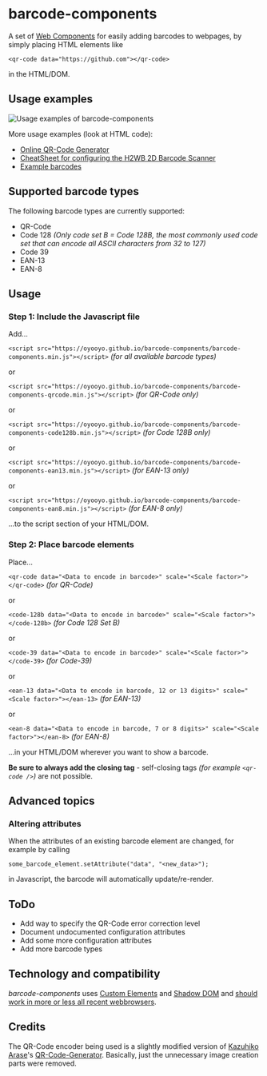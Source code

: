 # barcode-components

A set of [Web Components](https://en.wikipedia.org/wiki/Web_Components) for easily adding barcodes to webpages, by simply placing HTML elements like
```
<qr-code data="https://github.com"></qr-code>
```
in the HTML/DOM.

## Usage examples

![Usage examples of barcode-components](https://oyooyo.github.io/barcode-components/examples/example_barcodes.png)

More usage examples (look at HTML code):

- [Online QR-Code Generator](https://oyooyo.github.io/barcode-components/examples/qrcode_generator.html)
- [CheatSheet for configuring the H2WB 2D Barcode Scanner](https://oyooyo.github.io/barcode-components/examples/h2wb_cheatsheet.html)
- [Example barcodes](https://oyooyo.github.io/barcode-components/examples/example_barcodes.html)

## Supported barcode types

The following barcode types are currently supported:

- QR-Code
- Code 128 _(Only code set B = Code 128B, the most commonly used code set that can encode all ASCII characters from 32 to 127)_
- Code 39
- EAN-13
- EAN-8

## Usage

### Step 1: Include the Javascript file

Add...

`<script src="https://oyooyo.github.io/barcode-components/barcode-components.min.js"></script>` _(for all available barcode types)_

or

`<script src="https://oyooyo.github.io/barcode-components/barcode-components-qrcode.min.js"></script>` _(for QR-Code only)_

or

`<script src="https://oyooyo.github.io/barcode-components/barcode-components-code128b.min.js"></script>` _(for Code 128B only)_

or

`<script src="https://oyooyo.github.io/barcode-components/barcode-components-ean13.min.js"></script>` _(for EAN-13 only)_

or

`<script src="https://oyooyo.github.io/barcode-components/barcode-components-ean8.min.js"></script>` _(for EAN-8 only)_

...to the script section of your HTML/DOM.

### Step 2: Place barcode elements

Place...

`<qr-code data="<Data to encode in barcode>" scale="<Scale factor>"></qr-code>` _(for QR-Code)_

or

`<code-128b data="<Data to encode in barcode>" scale="<Scale factor>"></code-128b>` _(for Code 128 Set B)_

or

`<code-39 data="<Data to encode in barcode>" scale="<Scale factor>"></code-39>` _(for Code-39)_

or

`<ean-13 data="<Data to encode in barcode, 12 or 13 digits>" scale="<Scale factor>"></ean-13>` _(for EAN-13)_

or

`<ean-8 data="<Data to encode in barcode, 7 or 8 digits>" scale="<Scale factor>"></ean-8>` _(for EAN-8)_

...in your HTML/DOM wherever you want to show a barcode.

**Be sure to always add the closing tag** - self-closing tags _(for example `<qr-code />`)_ are not possible.

## Advanced topics

### Altering attributes

When the attributes of an existing barcode element are changed, for example by calling
```
some_barcode_element.setAttribute("data", "<new_data>");
```
in Javascript, the barcode will automatically update/re-render.

## ToDo

- Add way to specify the QR-Code error correction level
- Document undocumented configuration attributes
- Add some more configuration attributes
- Add more barcode types

## Technology and compatibility

*barcode-components* uses [Custom Elements](https://en.wikipedia.org/wiki/Web_Components#Custom_Elements) and [Shadow DOM](https://en.wikipedia.org/wiki/Web_Components#Shadow_DOM) and [should work in more or less all recent webbrowsers](https://caniuse.com/#feat=custom-elementsv1).

## Credits

The QR-Code encoder being used is a slightly modified version of [Kazuhiko Arase](https://github.com/kazuhikoarase)'s [QR-Code-Generator](https://github.com/kazuhikoarase/qrcode-generator). Basically, just the unnecessary image creation parts were removed.
